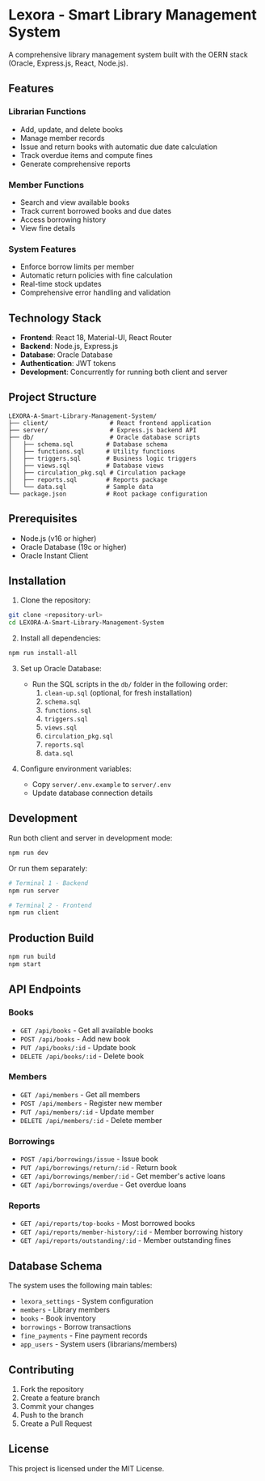 # Lexora - Smart Library Management System

A comprehensive library management system built with the OERN stack (Oracle, Express.js, React, Node.js).

## Features

### Librarian Functions
- Add, update, and delete books
- Manage member records
- Issue and return books with automatic due date calculation
- Track overdue items and compute fines
- Generate comprehensive reports

### Member Functions
- Search and view available books
- Track current borrowed books and due dates
- Access borrowing history
- View fine details

### System Features
- Enforce borrow limits per member
- Automatic return policies with fine calculation
- Real-time stock updates
- Comprehensive error handling and validation

## Technology Stack

- **Frontend**: React 18, Material-UI, React Router
- **Backend**: Node.js, Express.js
- **Database**: Oracle Database
- **Authentication**: JWT tokens
- **Development**: Concurrently for running both client and server

## Project Structure

```
LEXORA-A-Smart-Library-Management-System/
├── client/                 # React frontend application
├── server/                 # Express.js backend API
├── db/                     # Oracle database scripts
│   ├── schema.sql         # Database schema
│   ├── functions.sql      # Utility functions
│   ├── triggers.sql       # Business logic triggers
│   ├── views.sql          # Database views
│   ├── circulation_pkg.sql # Circulation package
│   ├── reports.sql        # Reports package
│   └── data.sql           # Sample data
└── package.json           # Root package configuration
```

## Prerequisites

- Node.js (v16 or higher)
- Oracle Database (19c or higher)
- Oracle Instant Client

## Installation

1. Clone the repository:
```bash
git clone <repository-url>
cd LEXORA-A-Smart-Library-Management-System
```

2. Install all dependencies:
```bash
npm run install-all
```

3. Set up Oracle Database:
   - Run the SQL scripts in the `db/` folder in the following order:
     1. `clean-up.sql` (optional, for fresh installation)
     2. `schema.sql`
     3. `functions.sql`
     4. `triggers.sql`
     5. `views.sql`
     6. `circulation_pkg.sql`
     7. `reports.sql`
     8. `data.sql`

4. Configure environment variables:
   - Copy `server/.env.example` to `server/.env`
   - Update database connection details

## Development

Run both client and server in development mode:
```bash
npm run dev
```

Or run them separately:
```bash
# Terminal 1 - Backend
npm run server

# Terminal 2 - Frontend
npm run client
```

## Production Build

```bash
npm run build
npm start
```

## API Endpoints

### Books
- `GET /api/books` - Get all available books
- `POST /api/books` - Add new book
- `PUT /api/books/:id` - Update book
- `DELETE /api/books/:id` - Delete book

### Members
- `GET /api/members` - Get all members
- `POST /api/members` - Register new member
- `PUT /api/members/:id` - Update member
- `DELETE /api/members/:id` - Delete member

### Borrowings
- `POST /api/borrowings/issue` - Issue book
- `PUT /api/borrowings/return/:id` - Return book
- `GET /api/borrowings/member/:id` - Get member's active loans
- `GET /api/borrowings/overdue` - Get overdue loans

### Reports
- `GET /api/reports/top-books` - Most borrowed books
- `GET /api/reports/member-history/:id` - Member borrowing history
- `GET /api/reports/outstanding/:id` - Member outstanding fines

## Database Schema

The system uses the following main tables:
- `lexora_settings` - System configuration
- `members` - Library members
- `books` - Book inventory
- `borrowings` - Borrow transactions
- `fine_payments` - Fine payment records
- `app_users` - System users (librarians/members)

## Contributing

1. Fork the repository
2. Create a feature branch
3. Commit your changes
4. Push to the branch
5. Create a Pull Request

## License

This project is licensed under the MIT License.